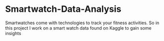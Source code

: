 # Smartwatch-Data-Analysis
Smartwatches come with technologies to track your fitness activities. So in this project I work on a smart watch data found on Kaggle to gain some insights 
